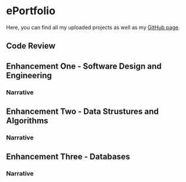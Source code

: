 # ePortfolio

Here, you can find all my uploaded projects as well as my [GitHub page](https://github.com/pht-even).


## Code Review


## Enhancement One - Software Design and Engineering
### Narrative 

## Enhancement Two - Data Strustures and Algorithms
### Narrative 

## Enhancement Three - Databases
### Narrative 
